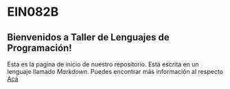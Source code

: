 # EIN082B
## Bienvenidos a **Taller de Lenguajes de Programación**!

Esta es la pagina de inicio de nuestro repositorio. Está escrita en un lenguaje llamado _Markdown_. Puedes encontrar más información al respecto [Acá](https://docs.github.com/es/get-started/writing-on-github)


